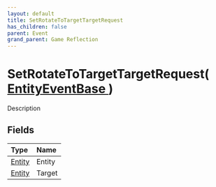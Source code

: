 ```yaml
---
layout: default
title: SetRotateToTargetTargetRequest
has_children: false
parent: Event
grand_parent: Game Reflection
---
```

# SetRotateToTargetTargetRequest( [ EntityEventBase ](/riftbreaker-wiki/docs/game-reflection/events/entity_event_base/) )
Description 

## Fields

| Type | Name |
|:----------|:--------------|
| [Entity](/riftbreaker-wiki/docs/game-reflection/classes/entity/) | Entity |
| [Entity](/riftbreaker-wiki/docs/game-reflection/classes/entity/) | Target |

